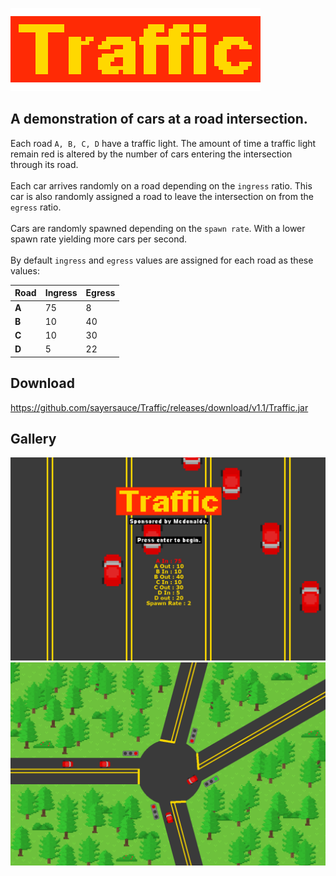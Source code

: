 ![Logo](https://github.com/sayersauce/Traffic/blob/master/res/title.png "Logo")
<br>
## A demonstration of cars at a road intersection.
Each road `A, B, C, D` have a traffic light. The amount of time a traffic light remain red is altered by the number of cars entering the intersection through its road.
<br><br>
Each car arrives randomly on a road depending on the `ingress` ratio. This car is also randomly assigned a road to leave the intersection on from the `egress` ratio.
<br><br>
Cars are randomly spawned depending on the `spawn rate`. With a lower spawn rate yielding more cars per second.
<br><br>
By default `ingress` and `egress` values are assigned for each road as these values:
<br>

Road | Ingress | Egress
--- | --- | ---
**A** | 75 | 8
**B** | 10 | 40
**C** | 10 | 30
**D** | 5 | 22

## Download
https://github.com/sayersauce/Traffic/releases/download/v1.1/Traffic.jar

## Gallery
![Title Screen Image](https://github.com/sayersauce/Traffic/blob/master/res/Screenshot%201.png "Title Screen Image")
![Demonstration Image](https://github.com/sayersauce/Traffic/blob/master/res/Screenshot%202.png "Demonstration Image")
